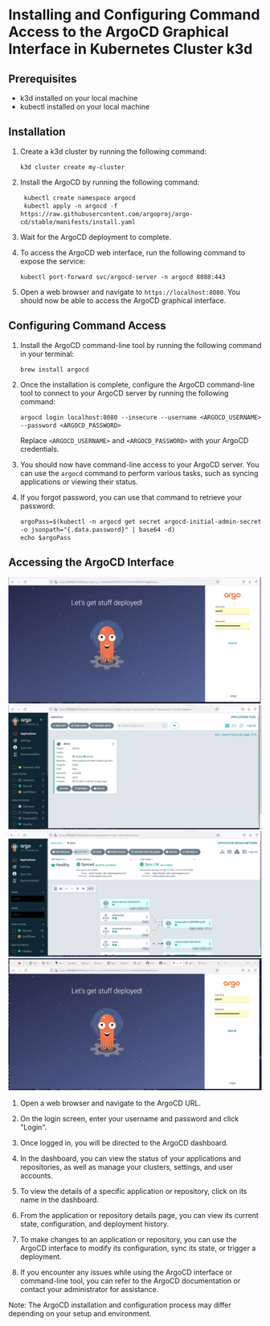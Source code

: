 
# Installing and Configuring Command Access to the ArgoCD Graphical Interface in Kubernetes Cluster k3d

## Prerequisites

- k3d installed on your local machine
- kubectl installed on your local machine

## Installation

1. Create a k3d cluster by running the following command:

   ```
   k3d cluster create my-cluster
   ```

2. Install the ArgoCD by running the following command:

   ```
    kubectl create namespace argocd
    kubectl apply -n argocd -f https://raw.githubusercontent.com/argoproj/argo-cd/stable/manifests/install.yaml

   ```

3. Wait for the ArgoCD deployment to complete.

4. To access the ArgoCD web interface, run the following command to expose the service:

   ```
   kubectl port-forward svc/argocd-server -n argocd 8088:443
   ```

5. Open a web browser and navigate to `https://localhost:8080`. You should now be able to access the ArgoCD graphical interface.

## Configuring Command Access

1. Install the ArgoCD command-line tool by running the following command in your terminal:

   ```
   brew install argocd
   ```

2. Once the installation is complete, configure the ArgoCD command-line tool to connect to your ArgoCD server by running the following command:

   ```
   argocd login localhost:8080 --insecure --username <ARGOCD_USERNAME> --password <ARGOCD_PASSWORD>
   ```

   Replace `<ARGOCD_USERNAME>` and `<ARGOCD_PASSWORD>` with your ArgoCD credentials.

3. You should now have command-line access to your ArgoCD server. You can use the `argocd` command to perform various tasks, such as syncing applications or viewing their status.

4. If you forgot password, you can use that command to retrieve your password:

   ```
   argoPass=$(kubectl -n argocd get secret argocd-initial-admin-secret -o jsonpath="{.data.password}" | base64 -d)
   echo $argoPass
   ```

## Accessing the ArgoCD Interface
![alt text](argocd-11.png)
![alt text](argocd-12.png)
![alt text](argocd-13.png)
![alt text](argocd3.gif)


1. Open a web browser and navigate to the ArgoCD URL.

2. On the login screen, enter your username and password and click "Login".

3. Once logged in, you will be directed to the ArgoCD dashboard.

4. In the dashboard, you can view the status of your applications and repositories, as well as manage your clusters, settings, and user accounts.

5. To view the details of a specific application or repository, click on its name in the dashboard.

6. From the application or repository details page, you can view its current state, configuration, and deployment history.

7. To make changes to an application or repository, you can use the ArgoCD interface to modify its configuration, sync its state, or trigger a deployment.

8. If you encounter any issues while using the ArgoCD interface or command-line tool, you can refer to the ArgoCD documentation or contact your administrator for assistance.

Note: The ArgoCD installation and configuration process may differ depending on your setup and environment.